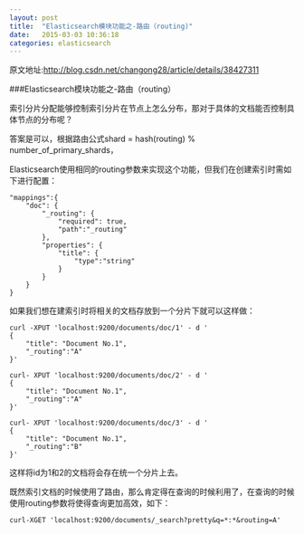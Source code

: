 ```yaml
---
layout: post
title:  "Elasticsearch模块功能之-路由（routing)"
date:   2015-03-03 10:36:18
categories: elasticsearch
---
```


原文地址:http://blog.csdn.net/changong28/article/details/38427311

###Elasticsearch模块功能之-路由（routing）

索引分片分配能够控制索引分片在节点上怎么分布，那对于具体的文档能否控制具体节点的分布呢？

答案是可以，根据路由公式shard = hash(routing) % number_of_primary_shards，

Elasticsearch使用相同的routing参数来实现这个功能，但我们在创建索引时需如下进行配置：


    "mappings":{
        "doc": {
            "_routing": {
                "required": true,
                "path":"_routing"
            },
            "properties": {
                "title": {
                    "type":"string"
                }
            }
        }
    }


如果我们想在建索引时将相关的文档存放到一个分片下就可以这样做：


    curl -XPUT 'localhost:9200/documents/doc/1' - d '
    {
        "title": "Document No.1",
        "_routing":"A"
    }'

    curl- XPUT 'localhost:9200/documents/doc/2' - d '
    {
        "title": "Document No.1",
        "_routing":"A"
    }'

    curl- XPUT 'localhost:9200/documents/doc/3' - d '
    {
        "title": "Document No.1",
        "_routing":"B"
    }'


这样将id为1和2的文档将会存在统一个分片上去。

既然索引文档的时候使用了路由，那么肯定得在查询的时候利用了，在查询的时候使用routing参数将使得查询更加高效，如下：

    curl-XGET 'localhost:9200/documents/_search?pretty&q=*:*&routing=A'